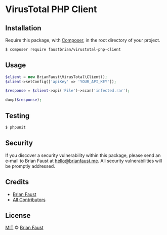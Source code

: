# VirusTotal PHP Client

## Installation

Require this package, with [Composer](https://getcomposer.org/), in the root directory of your project.

```bash
$ composer require faustbrian/virustotal-php-client
```

## Usage

```php
$client = new BrianFaust\VirusTotal\Client();
$client->setConfig(['apiKey' => 'YOUR_API_KEY']);

$response = $client->api('File')->scan('infected.rar');

dump($response);
```

## Testing

``` bash
$ phpunit
```

## Security

If you discover a security vulnerability within this package, please send an e-mail to Brian Faust at hello@brianfaust.me. All security vulnerabilities will be promptly addressed.

## Credits

- [Brian Faust](https://github.com/faustbrian)
- [All Contributors](../../contributors)

## License

[MIT](LICENSE) © [Brian Faust](https://brianfaust.me)
